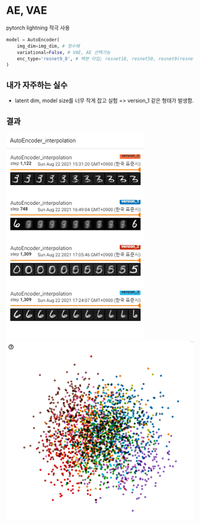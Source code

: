 # AE, VAE

pytorch lightning 적극 사용

```python
model = AutoEncoder(
    img_dim=img_dim, # 정수배
    variational=False, # VAE, AE 선택가능
    enc_type='resnet9_8', # 백본 타입; resnet18, resnet50, resnet9(resnet18 보다 더 작은 custom)
)
```

## 내가 자주하는 실수

- latent dim, model size를 너무 작게 잡고 실험 => version_1 같은 형태가 발생함.

## 결과

![fig1](./imgs/result0.png)
![fig2](./imgs/result1.png)
